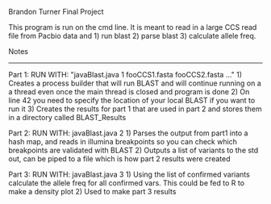 Brandon Turner Final Project

This program is run on the cmd line. It is meant to read in a large CCS read file from Pacbio data and 1) run blast 2) parse blast 3) calculate allele freq.

Notes
________
Part 1: 
        RUN WITH: "javaBlast.java 1 fooCCS1.fasta fooCCS2.fasta ..."
        1) Creates a process builder that will run BLAST and will continue running on a a thread even once the main thread is closed and program is done
        2) On line 42 you need to specify the location of your local BLAST if you want to run it
        3) Creates the results for part 1 that are used in part 2 and stores them in a directory called BLAST_Results
        
Part 2:
        RUN WITH: javaBlast.java 2
        1) Parses the output from part1 into a hash map, and reads in illumina breakpoints so you can check which breakpoints are validated with BLAST
        2) Outputs a list of variants to the std out, can be piped to a file which is how part 2 results were created

Part 3: 
        RUN WITH: javaBlast.java 3
        1) Using the list of confirmed variants calculate the allele freq for all confirmed vars. This could be fed to R to make a density plot
        2) Used to make part 3 results
